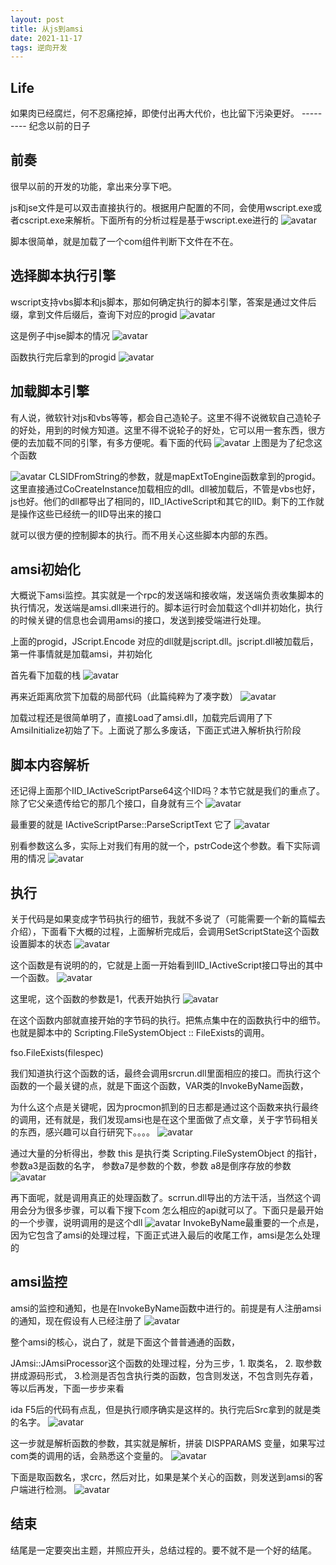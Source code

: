 ```yaml
---
layout: post
title: 从js到amsi
date: 2021-11-17
tags: 逆向开发
---
```


## Life
如果肉已经腐烂，何不忍痛挖掉，即使付出再大代价，也比留下污染更好。
                                                          --------- 纪念以前的日子


## 前奏
很早以前的开发的功能，拿出来分享下吧。

js和jse文件是可以双击直接执行的。根据用户配置的不同，会使用wscript.exe或者cscript.exe来解析。下面所有的分析过程是基于wscript.exe进行的
![avatar](/images/pages/2021_11_17_from_js_to_amsi/jse_script.png)

脚本很简单，就是加载了一个com组件判断下文件在不在。

## 选择脚本执行引擎
wscript支持vbs脚本和js脚本，那如何确定执行的脚本引擎，答案是通过文件后缀，拿到文件后缀后，查询下对应的progid
![avatar](/images/pages/2021_11_17_from_js_to_amsi/select_eng.png)

这是例子中jse脚本的情况
![avatar](/images/pages/2021_11_17_from_js_to_amsi/search_ext.png)

函数执行完后拿到的progid
![avatar](/images/pages/2021_11_17_from_js_to_amsi/get_progid.png)

## 加载脚本引擎
有人说，微软针对js和vbs等等，都会自己造轮子。这里不得不说微软自己造轮子的好处，用到的时候方知道。这里不得不说轮子的好处，它可以用一套东西，很方便的去加载不同的引擎，有多方便呢。看下面的代码
![avatar](/images/pages/2021_11_17_from_js_to_amsi/for_honor.png)
上图是为了纪念这个函数

![avatar](/images/pages/2021_11_17_from_js_to_amsi/choice_eng.png)
CLSIDFromString的参数，就是mapExtToEngine函数拿到的progid。这里直接通过CoCreateInstance加载相应的dll。dll被加载后，不管是vbs也好，js也好。他们的dll都导出了相同的，IID_IActiveScript和其它的IID。剩下的工作就是操作这些已经统一的IID导出来的接口

就可以很方便的控制脚本的执行。而不用关心这些脚本内部的东西。

## amsi初始化
大概说下amsi监控。其实就是一个rpc的发送端和接收端，发送端负责收集脚本的执行情况，发送端是amsi.dll来进行的。脚本运行时会加载这个dll并初始化，执行的时候关键的信息也会调用amsi的接口，发送到接受端进行处理。

上面的progid，JScript.Encode 对应的dll就是jscript.dll。jscript.dll被加载后，第一件事情就是加载amsi，并初始化

首先看下加载的栈
![avatar](/images/pages/2021_11_17_from_js_to_amsi/load_eng_stack.png)

再来近距离欣赏下加载的局部代码（此篇纯粹为了凑字数）
![avatar](/images/pages/2021_11_17_from_js_to_amsi/ida_amsi_init.png)

加载过程还是很简单明了，直接Load了amsi.dll，加载完后调用了下AmsiInitialize初始了下。上面说了那么多废话，下面正式进入解析执行阶段

## 脚本内容解析
还记得上面那个IID_IActiveScriptParse64这个IID吗？本节它就是我们的重点了。除了它父亲遗传给它的那几个接口，自身就有三个
![avatar](/images/pages/2021_11_17_from_js_to_amsi/iactive_script_parse.png)

最重要的就是 IActiveScriptParse::ParseScriptText 它了
![avatar](/images/pages/2021_11_17_from_js_to_amsi/parse_script_text.png)

别看参数这么多，实际上对我们有用的就一个，pstrCode这个参数。看下实际调用的情况
![avatar](/images/pages/2021_11_17_from_js_to_amsi/dbg_parse_text.png)

## 执行
关于代码是如果变成字节码执行的细节，我就不多说了（可能需要一个新的篇幅去介绍），下面看下大概的过程，上面解析完成后，会调用SetScriptState这个函数设置脚本的状态
![avatar](/images/pages/2021_11_17_from_js_to_amsi/do_invoke.png)

这个函数是有说明的的，它就是上面一开始看到IID_IActiveScript接口导出的其中一个函数。
![avatar](/images/pages/2021_11_17_from_js_to_amsi/set_status.png)

这里呢，这个函数的参数是1，代表开始执行
![avatar](/images/pages/2021_11_17_from_js_to_amsi/status.png)

在这个函数内部就直接开始的字节码的执行。把焦点集中在的函数执行中的细节。也就是脚本中的 Scripting.FileSystemObject :: FileExists的调用。

fso.FileExists(filespec)

我们知道执行这个函数的话，最终会调用srcrun.dll里面相应的接口。而执行这个函数的一个最关键的点，就是下面这个函数，VAR类的InvokeByName函数，

为什么这个点是关键呢，因为procmon抓到的日志都是通过这个函数来执行最终的调用，还有就是，我们发现amsi也是在这个里面做了点文章，关于字节码相关的东西，感兴趣可以自行研究下。。。。
![avatar](/images/pages/2021_11_17_from_js_to_amsi/invoke_by_name.png)

通过大量的分析得出，参数 this 是执行类 Scripting.FileSystemObject 的指针，参数a3是函数的名字， 参数a7是参数的个数，参数 a8是倒序存放的参数
![avatar](/images/pages/2021_11_17_from_js_to_amsi/invoke_arg.png)

再下面呢，就是调用真正的处理函数了。scrrun.dll导出的方法干活，当然这个调用会分为很多步骤，可以看下搜下com 怎么相应的api就可以了。下面只是最开始的一个步骤，说明调用的是这个dll
![avatar](/images/pages/2021_11_17_from_js_to_amsi/call_real_com.png)
InvokeByName最重要的一个点是，因为它包含了amsi的处理过程，下面正式进入最后的收尾工作，amsi是怎么处理的

## amsi监控
amsi的监控和通知，也是在InvokeByName函数中进行的。前提是有人注册amsi的通知，现在假设有人已经注册了
![avatar](/images/pages/2021_11_17_from_js_to_amsi/amsi_processor.png)

整个amsi的核心，说白了，就是下面这个普普通通的函数，

JAmsi::JAmsiProcessor这个函数的处理过程，分为三步，1. 取类名， 2. 取参数拼成源码形式， 3.检测是否包含执行类的函数，包含则发送，不包含则先存着，等以后再发，下面一步步来看

ida F5后的代码有点乱，但是执行顺序确实是这样的。执行完后Src拿到的就是类的名字。
![avatar](/images/pages/2021_11_17_from_js_to_amsi/amsi_get_class.png)

这一步就是解析函数的参数，其实就是解析，拼装 DISPPARAMS 变量，如果写过com类的调用的话，会熟悉这个变量的。
![avatar](/images/pages/2021_11_17_from_js_to_amsi/amsi_param.png)

下面是取函数名，求crc，然后对比，如果是某个关心的函数，则发送到amsi的客户端进行检测。
![avatar](/images/pages/2021_11_17_from_js_to_amsi/amsi_func_hash.png)

## 结束
结尾是一定要突出主题，并照应开头，总结过程的。要不就不是一个好的结尾。